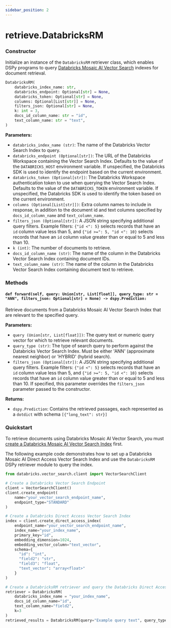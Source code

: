 ```yaml
---
sidebar_position: 2
---
```


# retrieve.DatabricksRM

### Constructor

Initialize an instance of the `DatabricksRM` retriever class, which enables DSPy programs to query
[Databricks Mosaic AI Vector Search](https://docs.databricks.com/en/generative-ai/vector-search.html#mosaic-ai-vector-search)
indexes for document retrieval.

```python
DatabricksRM(
    databricks_index_name: str,
    databricks_endpoint: Optional[str] = None,
    databricks_token: Optional[str] = None,
    columns: Optional[List[str]] = None,
    filters_json: Optional[str] = None,
    k: int = 3,
    docs_id_column_name: str = "id",
    text_column_name: str = "text",
)
```

**Parameters:**

- `databricks_index_name (str)`: The name of the Databricks Vector Search Index to query.
- `databricks_endpoint (Optional[str])`: The URL of the Databricks Workspace containing
  the Vector Search Index. Defaults to the value of the `DATABRICKS_HOST` environment variable.
  If unspecified, the Databricks SDK is used to identify the endpoint based on the current
  environment.
- `databricks_token (Optional[str])`: The Databricks Workspace authentication token to use
  when querying the Vector Search Index. Defaults to the value of the `DATABRICKS_TOKEN`
  environment variable. If unspecified, the Databricks SDK is used to identify the token based on
  the current environment.
- `columns (Optional[List[str]])`: Extra column names to include in response, in addition to the
  document id and text columns specified by `docs_id_column_name` and `text_column_name`.
- `filters_json (Optional[str])`: A JSON string specifying additional query filters.
  Example filters: `{"id <": 5}` selects records that have an `id` column value
  less than 5, and `{"id >=": 5, "id <": 10}` selects records that have an `id`
  column value greater than or equal to 5 and less than 10.
- `k (int)`: The number of documents to retrieve.
- `docs_id_column_name (str)`: The name of the column in the Databricks Vector Search Index
  containing document IDs.
- `text_column_name (str)`: The name of the column in the Databricks Vector Search Index
  containing document text to retrieve.

### Methods

#### `def forward(self, query: Union[str, List[float]], query_type: str = "ANN", filters_json: Optional[str] = None) -> dspy.Prediction:`

Retrieve documents from a Databricks Mosaic AI Vector Search Index that are relevant to the
specified query.

**Parameters:**

- `query (Union[str, List[float]])`: The query text or numeric query vector
  for which to retrieve relevant documents.
- `query_type (str)`: The type of search query to perform against the
  Databricks Vector Search Index. Must be either 'ANN' (approximate nearest neighbor) or 'HYBRID'
  (hybrid search).
- `filters_json (Optional[str])`: A JSON string specifying additional query filters.
  Example filters: `{"id <": 5}` selects records that have an `id` column value
  less than 5, and `{"id >=": 5, "id <": 10}` selects records that have an `id`
  column value greater than or equal to 5 and less than 10. If specified, this
  parameter overrides the `filters_json` parameter passed to the constructor.

**Returns:**

- `dspy.Prediction`: Contains the retrieved passages, each represented as a `dotdict` with schema `[{"long_text": str}]`

### Quickstart

To retrieve documents using Databricks Mosaic AI Vector Search, you must [create a
Databricks Mosaic AI Vector Search Index](https://docs.databricks.com/en/generative-ai/create-query-vector-search.html)
first.

The following example code demonstrates how to set up a Databricks Mosaic AI Direct Access Vector
Search Index and use the `DatabricksRM` DSPy retriever module to query the index.

```python
from databricks.vector_search.client import VectorSearchClient

# Create a Databricks Vector Search Endpoint
client = VectorSearchClient()
client.create_endpoint(
    name="your_vector_search_endpoint_name",
    endpoint_type="STANDARD"
)

# Create a Databricks Direct Access Vector Search Index
index = client.create_direct_access_index(
    endpoint_name="your_vector_search_endpoint_name",
    index_name="your_index_name",
    primary_key="id",
    embedding_dimension=1024,
    embedding_vector_column="text_vector",
    schema={
      "id": "int",
      "field2": "str",
      "field3": "float",
      "text_vector": "array<float>"
    }
)

# Create a DatabricksRM retriever and query the Databricks Direct Access Vector Search Index
retriever = DatabricksRM(
    databricks_index_name = "your_index_name",
    docs_id_column_name="id",
    text_column_name="field2",
    k=3
)
retrieved_results = DatabricksRM(query="Example query text", query_type="hybrid"))
```
